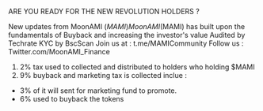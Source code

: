 ARE YOU READY FOR THE NEW REVOLUTION HOLDERS ?


New updates from MoonAMI ($MAMI) 
MoonAMI($MAMI) has built upon the fundamentals of Buyback and increasing the investor's value
Audited by Techrate
KYC by BscScan
Join us at : t.me/MAMICommunity
Follow us : Twitter.com/MoonAMI_Finance
    
1) 2% tax used to collected and distributed to holders who holding $MAMI
2) 9% buyback and marketing tax is collected inclue :
- 3% of it will sent for marketing fund to promote.
- 6% used to buyback the tokens
